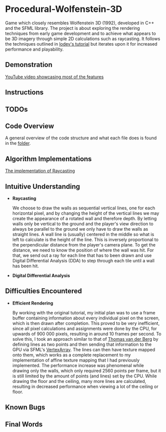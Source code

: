 # Procedural-Wolfenstein-3D

Game which closely resembles Wolfenstein 3D (1992), developed in C++ and the SFML library. The project is about exploring the rendering techniques from early game development and to achieve what appears to be 3D imagery through simple 2D calculations such as raycasting. It follows the techniques outlined in [lodev's tutorial](https://lodev.org/cgtutor/raycasting.html) but iterates upon it for increased performance and playability. 

## Demonstration

[YouTube video showcasing most of the features](link)

## Instructions



## TODOs



## Code Overview

A general overview of the code structure and what each file does is found in the [folder](./scripts/).

## Algorithm Implementations

[The implementation of Raycasting](link)

## Intuitive Understanding

* **Raycasting**

    We choose to draw the walls as sequential vertical lines, one for each horizontal pixel, and by changing the height of the vertical lines we may create the appearance of a rotated wall and therefore depth. By letting walls only be vertical to the ground and the player's view direction to always be parallel to the ground we only have to draw the walls as straight lines. A wall line is (usually) centered in the middle so what is left to calculate is the height of the line. This is inversely proportional to the perpendicular distance from the player's camera plane. To get the distance, we need to know the position of where the wall was hit. For that, we send out a ray for each line that has to been drawn and use Digital Differential Analysis (DDA) to step through each tile until a wall has been hit.
    
* **Digital Differential Analysis**

    

## Difficulties Encountered

* **Efficient Rendering**

    By working with the original tutorial, my initial plan was to use a frame buffer containing information about every individual pixel on the screen, which is then drawn after completion. This proved to be very inefficient, since all pixel calculations and assignments were done by the CPU, for upwards of 900 000 pixels, resulting in around 10 frames per second. To solve this, I took an approach similar to that of [Thomas van der Berg](https://github.com/tmsbrg/adventure3d/blob/master/src/main.cpp#L409-L419) by defining lines as two points and then sending that information to the GPU via SFML's [VertexArray](https://www.sfml-dev.org/documentation/2.5.1/classsf_1_1VertexArray.php). The lines can then have texture mapped onto them, which works as a complete replacement to my implementation of affine texture mapping that I had previously implemented. The performance increase was phenomenal while drawing only the walls, which only required 2560 points per frame, but it is still limited by the amount of points (and lines) set by the CPU. While drawing the floor and the ceiling, many more lines are calculated, resulting in decreased performance when viewing a lot of the ceiling or floor.

## Known Bugs



## Final Words

